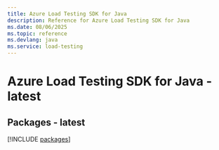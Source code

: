 ```yaml
---
title: Azure Load Testing SDK for Java
description: Reference for Azure Load Testing SDK for Java
ms.date: 08/06/2025
ms.topic: reference
ms.devlang: java
ms.service: load-testing
---
```

# Azure Load Testing SDK for Java - latest
## Packages - latest
[!INCLUDE [packages](load-testing-index.md)]